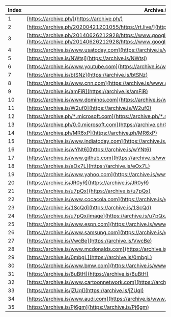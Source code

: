 | Index | Archive.today Web Pages |
|-------|-------------------------|
| 1     | [https://archive.ph/](https://archive.ph/) |
| 2     | [https://archive.ph/20200421201055/https://rt.live/](https://archive.ph/20200421201055/https://rt.live/) |
| 3     | [https://archive.ph/20140626212928/https://www.google.com/maps/@-12.1858563,96.8293918,366m/data=!3m1!1e3](https://archive.ph/20140626212928/https://www.google.com/maps/@-12.1858563,96.8293918,366m/data=!3m1!1e3) |
| 4     | [https://archive.is/www.usatoday.com](https://archive.is/www.usatoday.com) |
| 5     | [https://archive.is/NWtsj](https://archive.is/NWtsj) |
| 6     | [https://archive.is/www.youtube.com](https://archive.is/www.youtube.com) |
| 7     | [https://archive.is/btSNz](https://archive.is/btSNz) |
| 8     | [https://archive.is/www.cnn.com](https://archive.is/www.cnn.com) |
| 9     | [https://archive.is/amFiR](https://archive.is/amFiR) |
| 10    | [https://archive.is/www.dominos.com](https://archive.is/www.dominos.com) |
| 11    | [https://archive.is/W2uf0](https://archive.is/W2uf0) |
| 12    | [https://archive.ph/*.microsoft.com](https://archive.ph/*.microsoft.com) |
| 13    | [https://archive.ph/0.0.microsoft.com](https://archive.ph/0.0.microsoft.com) |
| 14    | [https://archive.ph/MR6xP](https://archive.ph/MR6xP) |
| 15    | [https://archive.is/www.indiatoday.com](https://archive.is/www.indiatoday.com) |
| 16    | [https://archive.is/wYNt6](https://archive.is/wYNt6) |
| 17    | [https://archive.is/www.github.com](https://archive.is/www.github.com) |
| 18    | [https://archive.is/eOx7L](https://archive.is/eOx7L) |
| 19    | [https://archive.is/www.yahoo.com](https://archive.is/www.yahoo.com) |
| 20    | [https://archive.is/JR0yR](https://archive.is/JR0yR) |
| 21    | [https://archive.is/u7pQx](https://archive.is/u7pQx) |
| 22    | [https://archive.is/www.cocacola.com](https://archive.is/www.cocacola.com) |
| 23    | [https://archive.is/1ScQd](https://archive.is/1ScQd) |
| 24    | [https://archive.is/u7pQx/image](https://archive.is/u7pQx/image) |
| 25    | [https://archive.is/www.espn.com](https://archive.is/www.espn.com) |
| 26    | [https://archive.is/www.samsung.com](https://archive.is/www.samsung.com) |
| 27    | [https://archive.is/VwcBe](https://archive.is/VwcBe) |
| 28    | [https://archive.is/www.mcdonalds.com](https://archive.is/www.mcdonalds.com) |
| 29    | [https://archive.is/0mbgL](https://archive.is/0mbgL) |
| 30    | [https://archive.is/www.bmw.com](https://archive.is/www.bmw.com) |
| 31    | [https://archive.is/8uBtH](https://archive.is/8uBtH) |
| 32    | [https://archive.is/www.cartoonnetwork.com](https://archive.is/www.cartoonnetwork.com) |
| 33    | [https://archive.is/jZUqI](https://archive.is/jZUqI) |
| 34    | [https://archive.is/www.audi.com](https://archive.is/www.audi.com) |
| 35    | [https://archive.is/Pj6gm](https://archive.is/Pj6gm) |

